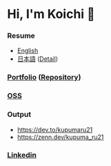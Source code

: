 # Hi, I'm Koichi 👋

### Resume
- [English](https://github.com/kupuma-ru21/kupuma-ru21/blob/main/resume_english.pdf)
- [日本語](https://github.com/kupuma-ru21/kupuma-ru21/blob/main/resume_japanese.pdf) ([Detail](https://github.com/kupuma-ru21/kupuma-ru21/blob/main/RESUME_DRAFT.md))

### [Portfolio](https://kupuma-ru21.com) ([Repository](https://github.com/kupuma-ru21/portfolio))

### [OSS](https://github.com/kupuma-ru21/kupuma-ru21/blob/main/OSS.md)

### Output
- https://dev.to/kupumaru21
- https://zenn.dev/kupuma_ru21

### [Linkedin](https://www.linkedin.com/in/kupuma-ru21/)
